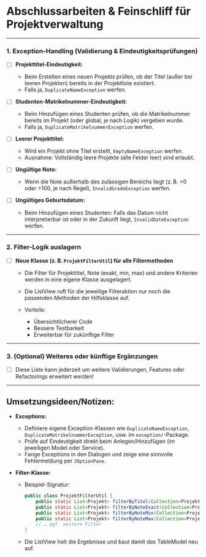 # Abschlussarbeiten & Feinschliff für Projektverwaltung

---

### **1. Exception-Handling (Validierung & Eindeutigkeitsprüfungen)**

* [ ] **Projekttitel-Eindeutigkeit:**

    * Beim Erstellen eines neuen Projekts prüfen, ob der Titel (außer bei leeren Projekten) bereits in der Projektliste existiert.
    * Falls ja, `DuplicateNameException` werfen.

* [ ] **Studenten-Matrikelnummer-Eindeutigkeit:**

    * Beim Hinzufügen eines Studenten prüfen, ob die Matrikelnummer bereits im Projekt (oder global, je nach Logik) vergeben wurde.
    * Falls ja, `DuplicateMatrikelnummerException` werfen.

* [ ] **Leerer Projekttitel:**

    * Wird ein Projekt ohne Titel erstellt, `EmptyNameException` werfen.
    * Ausnahme: Vollständig leere Projekte (alle Felder leer) sind erlaubt.

* [ ] **Ungültige Note:**

    * Wenn die Note außerhalb des zulässigen Bereichs liegt (z. B. <0 oder >100, je nach Regel), `InvalidGradeException` werfen.

* [ ] **Ungültiges Geburtsdatum:**

    * Beim Hinzufügen eines Studenten: Falls das Datum nicht interpretierbar ist oder in der Zukunft liegt, `InvalidDateException` werfen.

---

### **2. Filter-Logik auslagern**

* [ ] **Neue Klasse (z. B. `ProjektFilterUtil`) für alle Filtermethoden**

    * Die Filter für Projekttitel, Note (exakt, min, max) und andere Kriterien werden in eine eigene Klasse ausgelagert.
    * Die ListView ruft für die jeweilige Filteraktion nur noch die passenden Methoden der Hilfsklasse auf.
    * Vorteile:

        * Übersichtlicherer Code
        * Bessere Testbarkeit
        * Erweiterbar für zukünftige Filter

---

### **3. (Optional) Weiteres oder künftige Ergänzungen**

* [ ] Diese Liste kann jederzeit um weitere Validierungen, Features oder Refactorings erweitert werden!

---

## **Umsetzungsideen/Notizen:**

* **Exceptions:**

    * Definiere eigene Exception-Klassen wie `DuplicateNameException`, `DuplicateMatrikelnummerException`, usw. im `exception/`-Package.
    * Prüfe auf Eindeutigkeit direkt beim Anlegen/Hinzufügen (im jeweiligen Model oder Service).
    * Fange Exceptions in den Dialogen und zeige eine sinnvolle Fehlermeldung per `JOptionPane`.

* **Filter-Klasse:**

    * Beispiel-Signatur:

      ```java
      public class ProjektFilterUtil {
          public static List<Projekt> filterByTitel(Collection<Projekt> alle, String suchbegriff) { … }
          public static List<Projekt> filterByNoteExact(Collection<Projekt> alle, double note) { … }
          public static List<Projekt> filterByNoteMin(Collection<Projekt> alle, double minNote) { … }
          public static List<Projekt> filterByNoteMax(Collection<Projekt> alle, double maxNote) { … }
          // … ggf. weitere Filter
      }
      ```
    * Die ListView holt die Ergebnisse und baut damit das TableModel neu auf.
